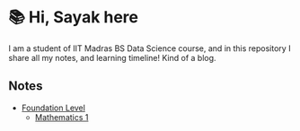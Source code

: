 # 📚 Hi, Sayak here

I am a student of IIT Madras BS Data Science course, and in this repository I share all my notes, and learning timeline! Kind of a blog. 

## Notes

- [Foundation Level](#foundation-level)
    - [Mathematics 1](Foundation/Mathematics1/)
